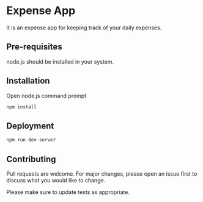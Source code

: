 # Expense App

It is an expense app for keeping track of your daily expenses.

## Pre-requisites
node.js should be installed in your system.

## Installation

Open node.js command prompt

```bash
npm install
```

## Deployment

```python
npm run dev-server
```

## Contributing
Pull requests are welcome. For major changes, please open an issue first to discuss what you would like to change.

Please make sure to update tests as appropriate.

